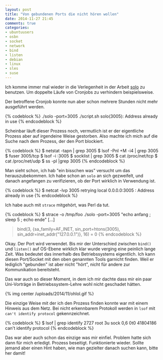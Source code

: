 ```yaml
---
layout: post
title: "Von gebundenen Ports die nicht hören wollen"
date: 2014-11-27 21:45
comments: true
categories:
- ubuntuusers
- osbn
- socket
- network
- bind
- listen
- debian
- linux
- sles
- suse
---
```


Ich komme immer mal wieder in die Verlegenheit in der Arbeit
[solo](http://timkay.com/solo/solo) zu benutzen.
Um doppelte Läufe von Cronjobs zu verhindern beispielsweise.

Der betroffene Cronjob konnte nun aber schon mehrere Stunden nicht mehr
ausgeführt werden.

{% codeblock %}
./solo -port=3005 ./script.sh
solo(3005): Address already in use
{% endcodeblock %}

Scheinbar läuft dieser Prozess noch, vermutlich ist er der eigentliche Prozess
aber auf irgendeine Weise gestorben.
Also machte ich mich auf die Suche nach dem Prozess, der den Port blockiert.

{% codeblock %}
$ netstat -tapn | grep 3005
$ lsof -Pnl +M -i4 | grep 3005
$ fuser 3005/tcp
$ lsof -i :3005
$ socklist | grep 3005
$ cat /proc/net/tcp
$ cat /proc/net/udp
$ ss -pl |grep 3005
{% endcodeblock %}

Man sieht schon, ich hab "ein bisschen was" versucht um das herauszubekommen.
Ich habe schon an `solo` an sich gezweifelt, und danach angefangen zu
verifizieren, ob der Port wirklich in Verwendung ist.

{% codeblock %}
$ netcat -lvp 3005
retrying local 0.0.0.0:3005 : Address already in use
{% endcodeblock %}

Ich habe auch mit `strace` mitgehört, was Perl da tut.

{% codeblock %}
$ strace -o /tmp/foo ./solo -port=3005 "echo anfang ; sleep 5 ; echo ende"
[...]
> bind(3, {sa_family=AF_INET, sin_port=htons(3005), sin_addr=inet_addr("127.0.0.1")}, 16) = 0
{% endcodeblock %}

Okay. Der Port wird verwendet. Bis mir der Unterschied zwischen `bind()` und `listen()`
auf OS-Ebene wirklich klar wurde verging eine peinlich lange
Zeit. Was bedeutet das innerhalb des Betriebssystems eigentlich. Ich kann
diesen Port/Socket mit den oben genannten Tools garnicht finden. Weil er
lediglich "gebunden" ist aber nicht "hört", nicht für andere zur Kommunikation
bereitsteht.

Das war auch so dieser Moment, in dem ich mir dachte dass mir ein paar
Uni-Vorträge in Betriebssystem-Lehre wohl nicht geschadet hätten.

{% img center /uploads/2014/11/ohlol.gif %}

Die einzige Weise mit der ich den Prozess finden konnte war mit einem Hinweis
aus dem Netz. Bei nicht erkennbarem Protokoll werden in `lsof` mit `can't
identify protocol` gekennzeichnet.

{% codeblock %}
$ lsof | grep identify
2727            root    3u     sock                0,6      0t0   41804186 can't identify protocol
{% endcodeblock %}

Das war aber auch schon das einzige was mir einfiel. Problem hatte sich dann für
mich erledigt. Prozess beseitigt. Funktionierte wieder.
Sollte jemand aber einen Hint haben, wie man gezielter danach
suchen kann, bitte her damit!
